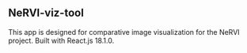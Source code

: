 ## NeRVI-viz-tool
This app is designed for comparative image visualization for the NeRVI project. Built with React.js 18.1.0.
